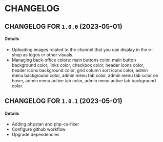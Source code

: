 # CHANGELOG

## CHANGELOG FOR `1.0.0` (2023-05-01)

#### Details

- Uploading images related to the channel that you can display in the e-shop as logos or other visuals.
- Managing back-office colors: main buttons color, main button background color, links color, checkbox color, header icons color, header icons background color, grid column sort icons color, admin menu background color, admin menu tab color, admin menu tab color on hover, admin menu active tab color, admin menu active tab background color.

## CHANGELOG FOR `1.0.1` (2023-05-01)

#### Details
- Adding phpstan and php-cs-fixer
- Configure github workflow
- Upgrade dependencies
